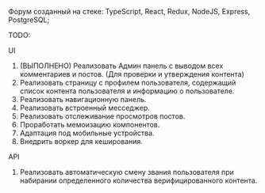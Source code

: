 Форум созданный на стеке: TypeScript, React, Redux, NodeJS, Express, PostgreSQL;

TODO:

UI

1. (ВЫПОЛНЕНО) Реализовать Админ панель с выводом всех комментариев и постов. (Для проверки и утверждения контента)
2. Реализовать страницу с профилем пользователя, содержащий список контента пользователя и информацию о пользователе.
3. Реализовать навигационную панель.
4. Реализовать встроенный месседжер.
5. Реализовать отслеживание просмотров постов.
6. Проработать мемоизацию компонентов.
7. Адаптация под мобильные устройства.
8. Внедрить воркер для кеширования.

API

1. Реализовать автоматическую смену звания пользователя при набирании определенного количества верифицированного контента.
